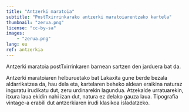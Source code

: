 ```yaml
---
title: "Antzerki maratoia"
subtitle: "PostTxirrinkarako antzerki maratoiarentzako kartela"
thumbnail: "zerua.png"
license: "cc-by-sa"
images:
    - "zerua.png"
lang: eu
ref: antzerkia
---
```


Antzerki maratoia postTxirrinkaren barnean sartzen den jarduera bat da.

Antzerki maratoiaren helburuetako bat Lakaxita gune berde bezala aldarrikatzea da, hau dela eta, kartelaren beheko
aldean eraikina naturaz inguratu irudikatu dut, zeru urdinarekin lagundua. Atzekalde urratuarekin, itxura laua ekidin
nahi izan dut, natura ez delako gauza laua. Tipografia vintage-a erabili dut antzerkiaren irudi klasikoa isladatzeko.
